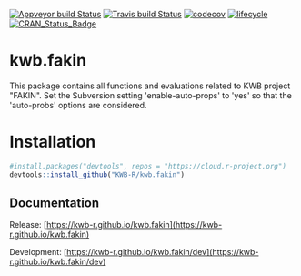 [![Appveyor build Status](https://ci.appveyor.com/api/projects/status/github/KWB-R/kwb.fakin?branch=master&svg=true)](https://ci.appveyor.com/project/KWB-R/kwb-fakin/branch/master)
[![Travis build Status](https://travis-ci.org/KWB-R/kwb.fakin.svg?branch=master)](https://travis-ci.org/KWB-R/kwb.fakin)
[![codecov](https://codecov.io/github/KWB-R/kwb.fakin/branch/master/graphs/badge.svg)](https://codecov.io/github/KWB-R/kwb.fakin)
[![lifecycle](https://img.shields.io/badge/lifecycle-experimental-orange.svg)](https://www.tidyverse.org/lifecycle/#experimental)
[![CRAN_Status_Badge](https://www.r-pkg.org/badges/version/kwb.fakin)]()

# kwb.fakin

This package contains all functions and evaluations related to KWB project "FAKIN". 
Set the Subversion setting 'enable-auto-props' to 'yes' so that the 'auto-probs' 
options are considered.

# Installation

```r
#install.packages("devtools", repos = "https://cloud.r-project.org")
devtools::install_github("KWB-R/kwb.fakin")
```

## Documentation

Release: [https://kwb-r.github.io/kwb.fakin](https://kwb-r.github.io/kwb.fakin)

Development: [https://kwb-r.github.io/kwb.fakin/dev](https://kwb-r.github.io/kwb.fakin/dev)
